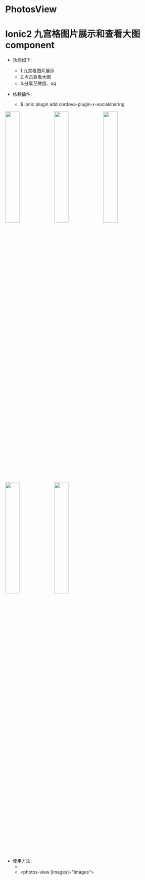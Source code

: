 # PhotosView
Ionic2 九宫格图片展示和查看大图component
===
* 功能如下:
    * 1.九宫格图片展示
    * 2.点击查看大图
    * 3.分享至微信、qq

* 依赖插件:
    * $ ionic plugin add cordova-plugin-x-socialsharing

<img src="https://github.com/schubertq/PhotosView/raw/master/screenshots/1.png" width = "30%" />
<img src="https://github.com/schubertq/PhotosView/raw/master/screenshots/2.PNG" width = "30%" />
<img src="https://github.com/schubertq/PhotosView/raw/master/screenshots/3.PNG" width = "30%" />
<img src="https://github.com/schubertq/PhotosView/raw/master/screenshots/4.PNG" width = "30%" />
<img src="https://github.com/schubertq/PhotosView/raw/master/screenshots/5.PNG" width = "30%" />

* 使用方法:
    * <!--这里直接给一个数组images作为输入,然后将该模板嵌入到你的html文件中-->
    * <photos-view [images]="images"></photos-view>